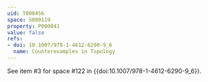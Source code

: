 ```yaml
---
uid: T000456
space: S000119
property: P000041
value: false
refs:
- doi: 10.1007/978-1-4612-6290-9_6
  name: Counterexamples in Topology
---
```


See item #3 for space #122 in {{doi:10.1007/978-1-4612-6290-9_6}}.
